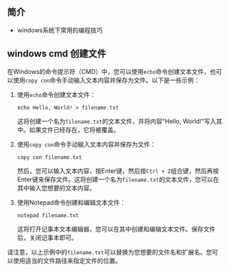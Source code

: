 ## 简介

+ windows系统下常用的编程技巧

## windows cmd 创建文件

在Windows的命令提示符（CMD）中，您可以使用`echo`命令创建文本文件，也可以使用`copy con`命令手动输入文本内容并保存为文件。以下是一些示例：

1. 使用`echo`命令创建文本文件：

   ```
   echo Hello, World! > filename.txt
   ```

   这将创建一个名为`filename.txt`的文本文件，并将内容"Hello, World!"写入其中。如果文件已经存在，它将被覆盖。

2. 使用`copy con`命令手动输入文本内容并保存为文件：

   ```
   copy con filename.txt
   ```

   然后，您可以输入文本内容，按Enter键，然后按`Ctrl + Z`组合键，然后再按Enter键来保存文件。这将创建一个名为`filename.txt`的文本文件，您可以在其中输入您想要的文本内容。

3. 使用Notepad命令创建和编辑文本文件：

   ```
   notepad filename.txt
   ```

   这将打开记事本文本编辑器，您可以在其中创建和编辑文本文件。保存文件后，关闭记事本即可。

请注意，以上示例中的`filename.txt`可以替换为您想要的文件名和扩展名。您可以使用适当的文件路径来指定文件的位置。